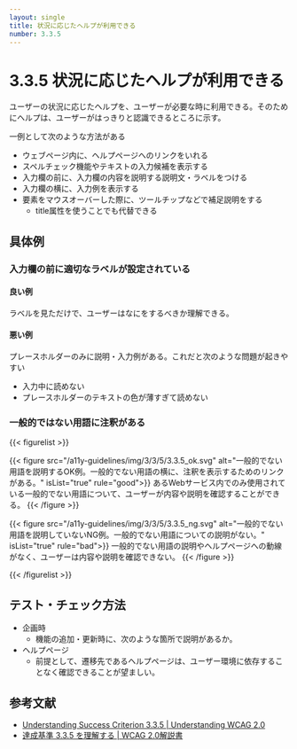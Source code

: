 ```yaml
---
layout: single
title: 状況に応じたヘルプが利用できる
number: 3.3.5
---
```


# 3.3.5 状況に応じたヘルプが利用できる

ユーザーの状況に応じたヘルプを、ユーザーが必要な時に利用できる。そのためにヘルプは、ユーザーがはっきりと認識できるところに示す。

一例として次のような方法がある

- ウェブページ内に、ヘルプページへのリンクをいれる
- スペルチェック機能やテキストの入力候補を表示する
- 入力欄の前に、入力欄の内容を説明する説明文・ラベルをつける
- 入力欄の横に、入力例を表示する
- 要素をマウスオーバーした際に、ツールチップなどで補足説明をする
  - title属性を使うことでも代替できる

## 具体例

### 入力欄の前に適切なラベルが設定されている

#### 良い例

ラベルを見ただけで、ユーザーはなにをするべきか理解できる。

#### 悪い例

プレースホルダーのみに説明・入力例がある。これだと次のような問題が起きやすい

- 入力中に読めない
- プレースホルダーのテキストの色が薄すぎて読めない

### 一般的ではない用語に注釈がある

{{< figurelist >}}

  {{< figure
    src="/a11y-guidelines/img/3/3/5/3.3.5_ok.svg"
    alt="一般的でない用語を説明するOK例。一般的でない用語の横に、注釈を表示するためのリンクがある。"
    isList="true"
    rule="good">}}
    あるWebサービス内でのみ使用されている一般的でない用語について、ユーザーが内容や説明を確認することができる。
  {{< /figure >}}

  {{< figure
    src="/a11y-guidelines/img/3/3/5/3.3.5_ng.svg"
    alt="一般的でない用語を説明していないNG例。一般的でない用語についての説明がない。"
    isList="true"
    rule="bad">}}
    一般的でない用語の説明やヘルプページへの動線がなく、ユーザーは内容や説明を確認できない。
  {{< /figure >}}

{{< /figurelist >}}

## テスト・チェック方法

- 企画時
  - 機能の追加・更新時に、次のような箇所で説明があるか。
- ヘルプページ
  - 前提として、遷移先であるヘルプページは、ユーザー環境に依存することなく確認できることが望ましい。

## 参考文献

- [Understanding Success Criterion 3.3.5 | Understanding WCAG 2.0](https://www.w3.org/TR/UNDERSTANDING-WCAG20/minimize-error-context-help.html)
- [達成基準 3.3.5 を理解する | WCAG 2.0解説書](https://waic.jp/docs/UNDERSTANDING-WCAG20/minimize-error-context-help.html)
